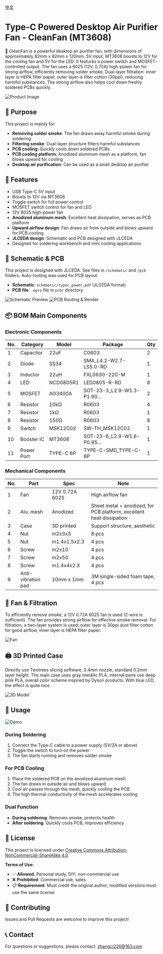 [中文](./README.md)

# Type-C Powered Desktop Air Purifier Fan - CleanFan (MT3608)

🎉 CleanFan is a powerful desktop air purifier fan, with dimensions of approximately 82mm x 82mm x 120mm. 5V input, MT3608 boosts to 12V for the cooling fan and 5V for the LED. It features a power switch and MOSFET-controlled output. The fan uses a 6025 (12V, 0.72A) high-power fan for strong airflow, efficiently removing solder smoke. Dual-layer filtration: inner layer is HEPA filter paper, outer layer is filter cotton (30ppi), reducing harmful substances. The strong airflow also helps cool down freshly soldered PCBs quickly.

![Product Image](img/fan.gif)

## 🎯 Purpose

This project is mainly for:
- **Removing solder smoke**: The fan draws away harmful smoke during soldering
- **Filtering smoke**: Dual-layer structure filters harmful substances
- **PCB cooling**: Quickly cools down soldered PCBs
- **PCB cooling platform**: Anodized aluminum mesh as a platform, fan blows upward for cooling
- **Desktop air purification**: Can be used as a small desktop air purifier

## 🔋 Features

- USB Type-C 5V input
- Boosts to 12V via MT3608
- Toggle switch for full power control
- MOSFET switch control for fan and LED
- 12V 6025 high-power fan
- **Anodized aluminum mesh**: Excellent heat dissipation, serves as PCB platform
- **Upward airflow design**: Fan draws air from outside and blows upward for PCB cooling
- **JLCEDA design**: Schematic and PCB designed with JLCEDA
- Designed for soldering workbench and mini cooling applications

## 📐 Schematic & PCB

This project is designed with JLCEDA. See files in `/schematic` and `/pcb` folders. Auto-routing was used for PCB layout.

- **Schematic**: `schematic/typec_power.pdf` (JLCEDA format)
- **PCB file**: `.epro` file in `pcb/` directory

![Schematic Preview](schematic/schematic.png)
![PCB Routing & Render](pcb/preview.png)

## 📦 BOM Main Components

### Electronic Components
| No. | Category      | Model      | Package                    | Qty |
|-----|--------------|------------|----------------------------|-----|
| 1   | Capacitor    | 22uF       | C0603                      | 2   |
| 2   | Diode        | SS34       | SMA_L4.2-W2.7-LS5.0-RD     | 1   |
| 3   | Inductor     | 22uH       | FXL0630-220-M              | 1   |
| 4   | LED          | NCD0805R1  | LED0805-R-RD               | 8   |
| 5   | MOSFET       | AO3400A    | SOT-23-3_L2.9-W1.3-P1.90...| 2   |
| 6   | Resistor     | 10kΩ       | R0603                      | 4   |
| 7   | Resistor     | 1kΩ        | R0603                      | 1   |
| 8   | Resistor     | 150Ω       | R0603                      | 8   |
| 9   | Switch       | MSK12C02   | SW-TH_MSK12C02             | 1   |
| 10  | Booster IC   | MT3608     | SOT-23-6_L2.9-W1.6-P0.95...| 1   |
| 11  | Power Port   | TYPE-C 6P  | TYPE-C-SMD_TYPE-C-6P       | 1   |

### Mechanical Components
| No. | Part        | Spec                | Note                        |
|-----|-------------|---------------------|-----------------------------|
| 1   | Fan         | 12V 0.72A 6025      | High airflow fan            |
| 2   | Alu. mesh   | Anodized            | Sheet metal + anodized, for PCB platform, excellent heat dissipation |
| 3   | Case        | 3D printed          | Support structure, aesthetic|
| 4   | Nut         | m2x3x3              | 8 pcs                       |
| 5   | Nut         | m1.4x1.5x2.3        | 4 pcs                       |
| 6   | Screw       | m2x10               | 4 pcs                       |
| 7   | Screw       | m2x50               | 4 pcs                       |
| 8   | Screw       | m1.4x4x2.3          | 4 pcs                       |
| 9   | Anti-vibration pad | 10mm x 1mm   | 3M single-sided foam tape, 4 pcs |

## 🌿 Fan & Filtration

To efficiently remove smoke, a 12V 0.72A 6025 fan is used (2-wire is sufficient). The fan provides strong airflow for effective smoke removal. For filtration, a two-layer system is used: outer layer is 30ppi dust filter cotton for good airflow, inner layer is HEPA filter paper.

![Fan](img/fan.png)

## 🖨️ 3D Printed Case

Directly use Twotrees slicing software, 0.4mm nozzle, standard 0.2mm layer height. The main case uses gray metallic PLA, internal parts use deep pink PLA, overall color scheme inspired by Dyson products. With blue LED, the effect is quite nice.

![3D Model](img/3d.png)

## 🔧 Usage

![Demo](img/demo.gif)

### During Soldering
1. Connect the Type-C cable to a power supply (5V/2A or above)
2. Toggle the switch to turn on the power
3. The fan starts running and removes solder smoke

### For PCB Cooling
1. Place the soldered PCB on the anodized aluminum mesh
2. The fan draws in outside air and blows upward
3. Cool air passes through the mesh, quickly cooling the PCB
4. The high thermal conductivity of the mesh accelerates cooling

### Dual Function
- **During soldering**: Removes smoke, protects health
- **After soldering**: Quickly cools PCB, improves efficiency

## 📜 License

This project is licensed under [Creative Commons Attribution-NonCommercial-ShareAlike 4.0](LICENSE).

**Terms of Use:**
- ✅ **Allowed**: Personal study, DIY, non-commercial use
- ❌ **Prohibited**: Commercial use, sales
- 📋 **Requirement**: Must credit the original author, modified versions must use the same license

## 🤝 Contributing

Issues and Pull Requests are welcome to improve this project!

## 📞 Contact

For questions or suggestions, please contact: zhangci226@163.com 